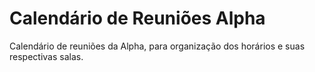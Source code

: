 # Calendário de Reuniões Alpha
Calendário de reuniões da Alpha, para organização dos horários e suas respectivas salas.
